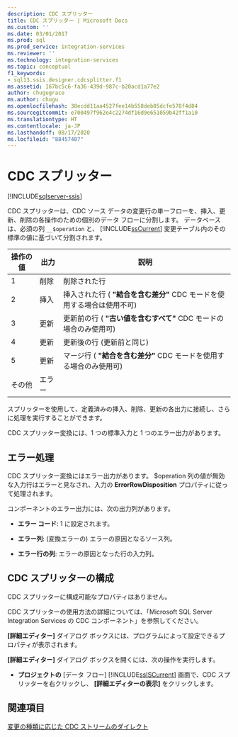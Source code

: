 ```yaml
---
description: CDC スプリッター
title: CDC スプリッター | Microsoft Docs
ms.custom: ''
ms.date: 03/01/2017
ms.prod: sql
ms.prod_service: integration-services
ms.reviewer: ''
ms.technology: integration-services
ms.topic: conceptual
f1_keywords:
- sql13.ssis.designer.cdcsplitter.f1
ms.assetid: 167bc5c6-fa36-439d-987c-b20acd1a77e2
author: chugugrace
ms.author: chugu
ms.openlocfilehash: 38ecdd11aa4527fee14b558deb05dcfe578f4d84
ms.sourcegitcommit: e700497f962e4c2274df16d9e651059b42ff1a10
ms.translationtype: HT
ms.contentlocale: ja-JP
ms.lasthandoff: 08/17/2020
ms.locfileid: "88457407"
---
```

# <a name="cdc-splitter"></a>CDC スプリッター

[!INCLUDE[sqlserver-ssis](../../includes/applies-to-version/sqlserver-ssis.md)]


  CDC スプリッターは、CDC ソース データの変更行の単一フローを、挿入、更新、削除の各操作のための個別のデータ フローに分割します。 データベースは、必須の列 `__$operation` と、 [!INCLUDE[ssCurrent](../../includes/sscurrent-md.md)] 変更テーブル内のその標準の値に基づいて分割されます。  
  
|操作の値|出力|説明|  
|------------------------|------------|-----------------|  
|1|削除|削除された行|  
|2|挿入|挿入された行 ( **"結合を含む差分"** CDC モードを使用する場合は使用不可)|  
|3|更新|更新前の行 ( **"古い値を含むすべて"** CDC モードの場合のみ使用可)|  
|4|更新|更新後の行 (更新前と同じ)|  
|5|更新|マージ行 ( **"結合を含む差分"** CDC モードを使用する場合のみ使用可)|  
|その他|エラー||  
  
 スプリッターを使用して、定義済みの挿入、削除、更新の各出力に接続し、さらに処理を実行することができます。  
  
 CDC スプリッター変換には、1 つの標準入力と 1 つのエラー出力があります。  
  
## <a name="error-handling"></a>エラー処理  
 CDC スプリッター変換にはエラー出力があります。 $operation 列の値が無効な入力行はエラーと見なされ、入力の **ErrorRowDisposition** プロパティに従って処理されます。  
  
 コンポーネントのエラー出力には、次の出力列があります。  
  
-   **エラー コード**: 1 に設定されます。  
  
-   **エラー列**: (変換エラーの) エラーの原因となるソース列。  
  
-   **エラー行の列**: エラーの原因となった行の入力列。  
  
## <a name="configuring-the-cdc-splitter"></a>CDC スプリッターの構成  
 CDC スプリッターに構成可能なプロパティはありません。  
  
 CDC スプリッターの使用方法の詳細については、「Microsoft SQL Server Integration Services の CDC コンポーネント」を参照してください。  
  
 **[詳細エディター]** ダイアログ ボックスには、プログラムによって設定できるプロパティが表示されます。  
  
 **[詳細エディター]** ダイアログ ボックスを開くには、次の操作を実行します。  
  
-   **プロジェクトの** [データ フロー] [!INCLUDE[ssISCurrent](../../includes/ssiscurrent-md.md)] 画面で、CDC スプリッターを右クリックし、 **[詳細エディターの表示]** をクリックします。  
  
## <a name="see-also"></a>関連項目  
 [変更の種類に応じた CDC ストリームのダイレクト](../../integration-services/data-flow/direct-the-cdc-stream-according-to-the-type-of-change.md)  
  
  
